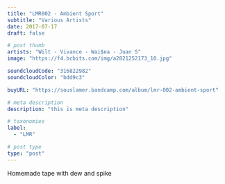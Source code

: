 ```yaml
---
title: "LMR002 - Ambient Sport"
subtitle: "Various Artists"
date: 2017-07-17
draft: false

# post thumb
artists: "Wilt - Vivance - Wai$ea - Juan S"
image: "https://f4.bcbits.com/img/a2821252173_10.jpg"

soundcloudCode: "316822982"
soundcloudColor: "bdd9c3"

buyURL: "https://souslamer.bandcamp.com/album/lmr-002-ambient-sport"

# meta description
description: "this is meta description"

# taxonomies
label: 
  - "LMR"

# post type
type: "post"
---
```


Homemade tape with dew and spike 